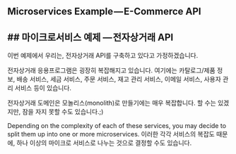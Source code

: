 ## **Microservices Example — E-Commerce API**
## **## **마이크로서비스 예제 — 전자상거래 API****

이번 예제에서 우리는, 전자상거래 API를 구축하고 있다고 가정하겠습니다.

전자상거래 응용프로그램은 굉장히 복잡해지고 있습니다. 여기에는 카탈로그/제품 정보, 배송 서비스, 세금 서비스, 주문 서비스, 재고 관리 서비스, 이메일 서비스, 사용자 관리 서비스 등이 있습니다.

전자상거래 도메인은 모놀리스(monolith)로 만들기에는 매우 복잡합니다. 할 수는 있겠지만, 잠을 자지 못할 수도 있습니다.;)


Depending on the complexity of each of these services, you may decide to split them up into one or more microservices.
이러한 각각 서비스의 복잡도 때문에,  하나 이상의 마이크로 서비스로 나누는 것으로 결정할 수도 있습니다. 